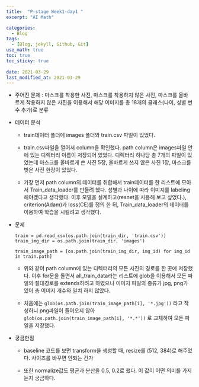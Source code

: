 ```yaml
---
title:  "P-stage Week1-day1 "
excerpt: "AI Math"

categories:
  - Blog
tags:
  - [Blog, jekyll, Github, Git]
use_math: true
toc: true
toc_sticky: true
 
date: 2021-03-29
last_modified_at: 2021-03-29
---
```


* 주어진 문제 : 마스크를 착용한 사진, 마스크를 착용하지 않은 사진, 마스크를 올바르게 착용하지 않은 사진을 이용해서 해당 이미지를 총 18개의 클래스(나이, 성별 변수 추가)로 분류

* 데이터 분석

    * train데이터 폴더에 images 폴더와 train.csv 파일이 있었다. 

    * train.csv파일을 열어서 column을 확인했다. path column은 images파일 안에 있는 디렉터리 이름이 저장되어 있었다. 디렉터리 하나당 총 7개의 파일이 있었는데 마스크를 올바르게 쓴 사진 5장, 올바르게 쓰지 않은 사진 1장, 마스크를 벗은 사진 한장이 있었다.

    * 가장 먼저 path column의 데이터를 취합해서 train데이터를 한 리스트에 모아서 Train_data_loader를 만들려 했다. 
    성별과 나이에 따라 이미지를 labeling 해야겠다고 생각했다. 이후 모델을 설계하고(resnet을 사용해 보고 싶었다.), criterion(Adam)과 loss(CE)를 정의 한 뒤, Train_data_loader의 데이터를 이용하여 학습을 시킬려고 생각했다.


* 문제 

    ```
    train = pd.read_csv(os.path.join(train_dir, 'train.csv'))
    train_img_dir = os.path.join(train_dir, 'images')

    train_image_path = [os.path.join(train_img_dir, img_id) for img_id in train.path]
    ```

    * 위와 같이 path column에 있는 디렉터리의 모든 사진의 경로를 한 곳에 저장했다. 이후 for문을 돌면서 all_train_data라는 리스트에 glob을 이용해서 모든 파일의 절대경로를 extends하려고 하였으나 이미지 파일의 종류가 jpg, png가 있어 총 이미지 개수와 일치 하지 않았다.

    * 처음에는 ```glob(os.path.join(train_image_path[i], '*.jpg'))``` 라고 작성하니 png파일이 들어오지 않아 ```glob(os.path.join(train_image_path[i], '*.*'))``` 로 교체하여 모든 파일을 저장했다.


* 궁금한점 

    * baseline 코드를 보면 transform을 생성할 때, resize를 (512, 384)로 해주었다. 사이즈를 바꾸면 안되는 건가

    * 또한 normalize값도 평균과 분산을 0.5, 0.2로 했다. 이 값이 어떤 의미를 가지는지 궁금하다.



